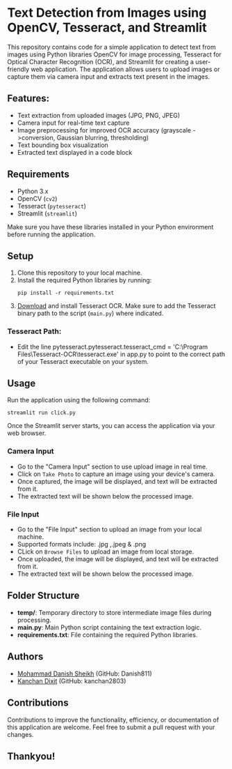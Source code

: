 # Text Detection from Images using OpenCV, Tesseract, and Streamlit

This repository contains code for a simple application to detect text from images using Python libraries OpenCV for image processing, Tesseract for Optical Character Recognition (OCR), and Streamlit for creating a user-friendly web application. The application allows users to upload images or capture them via camera input and extracts text present in the images.

## Features:

- Text extraction from uploaded images (JPG, PNG, JPEG)
- Camera input for real-time text capture
- Image preprocessing for improved OCR accuracy (grayscale ->conversion, Gaussian blurring, thresholding)
- Text bounding box visualization
- Extracted text displayed in a code block

## Requirements
- Python 3.x
- OpenCV (`cv2`)
- Tesseract (`pytesseract`)
- Streamlit (`streamlit`)

Make sure you have these libraries installed in your Python environment before running the application.

## Setup
1. Clone this repository to your local machine.
2. Install the required Python libraries by running:
   ```
   pip install -r requirements.txt
   ```
3. [Download](https://github.com/tesseract-ocr/tesseract) and install Tesseract OCR. Make sure to add the Tesseract binary path to the script (`main.py`) where indicated.

### Tesseract Path:

- Edit the line pytesseract.pytesseract.tesseract_cmd = 'C:\\Program Files\\Tesseract-OCR\\tesseract.exe' in app.py to point to the correct path of your Tesseract executable on your system.

## Usage
Run the application using the following command:
```
streamlit run click.py
```
Once the Streamlit server starts, you can access the application via your web browser.

### Camera Input
- Go to the "Camera Input" section to use upload image in real time.
- Click on `Take Photo` to capture an image using your device's camera.
- Once captured, the image will be displayed, and text will be extracted from it.
- The extracted text will be shown below the processed image.

### File Input
- Go to the "File Input" section to upload an image from your local machine.
- Supported formats include: .jpg ,.jpeg & .png
- CLick on `Browse Files` to upload an image from local storage.
- Once uploaded, the image will be displayed, and text will be extracted from it.
- The extracted text will be shown below the processed image.

## Folder Structure
- **temp/**: Temporary directory to store intermediate image files during processing.
- **main.py**: Main Python script containing the text extraction logic.
- **requirements.txt**: File containing the required Python libraries.

## Authors
- [Mohammad Danish Sheikh](https://github.com/Danish811) (GitHub: Danish811)
- [Kanchan Dixit](https://github.com/kanchan2803) (GitHub: kanchan2803)

## Contributions
Contributions to improve the functionality, efficiency, or documentation of this application are welcome. Feel free to submit a pull request with your changes.

## Thankyou!